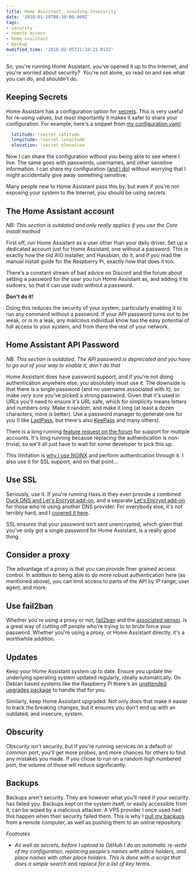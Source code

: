 ```yaml
---
title: Home Assistant, avoiding insecurity
date: '2018-01-29T08:30:00.000Z'
tags:
- security
- remote access
- home assistant
- backup
modified_time: '2018-02-05T21:34:21.013Z'
---
```


So, you're running Home Assistant, you've opened it up to the Internet, and you're worried about security?  You're not alone, so read on and see what you can do, and shouldn't do.

## Keeping Secrets

Home Assistant has a configuration option for [secrets](https://home-assistant.io/docs/configuration/secrets/). This is very useful for re-using values, but most importantly it makes it safer to share your configuration. For example, here's a snippet from [my configuration.yaml](https://github.com/DubhAd/Home-AssistantConfig/blob/master/configuration.yaml):

```yaml
  latitude: !secret latitude
  longitude: !secret longitude
  elevation: !secret elevation
```

Now I can share the configuration without you being able to see where I live. The same goes with passwords, usernames, and other sensitive information. I can share my configuration ([and I do](https://github.com/DubhAd/Home-AssistantConfig/)) without worrying that I might accidentally give away something sensitive.

Many people new to Home Assistant pass this by, but even if you're not exposing your system to the Internet, you should be using secrets.

## The Home Assistant account

_NB: This section is outdated and only really applies if you use the Core install method_

First off, run Home Assistant as a user other than your daily driver. Set up a dedicated account just for Home Assistant, one without a password. This is exactly how the old AIO installer, and Hassbian, do it, and if you read the manual install guide for the Raspberry Pi, exactly how that does it too.

There's a constant stream of bad advice on Discord and the forum about setting a password for the user you run Home Assistant as, and adding it to sudoers, so that it can use sudo without a password.

**Don't do it!**

Doing this reduces the security of your system, particularly enabling it to run any command without a password. If your API password turns out to be weak, or is in a leak, any malicious individual know has the easy potential of full access to your system, and from there the rest of your network.

## Home Assistant API Password

_NB: This section is outdated. The API password is deprecated and you have to go out of your way to enable it, don't do that_

Home Assistant does have password support, and if you're not doing authentication anywhere else, you absolutely must use it. The downside is that there is a single password (and no username associated with it), so make _very sure_ you've picked a strong password. Given that it's used in URLs you'll need to ensure it's URL safe, which for simplicity means letters and numbers only. Make it random, and make it long (at least a dozen characters, more is better). Use a password manager to generate one for you (I like [LastPass](https://www.lastpass.com/), but there's also [KeePass](https://keepass.info/) and many others).

There is a long running [feature request on the forum](https://community.home-assistant.io/t/multiple-users-accounts/396) for support for multiple accounts. It's long running because replacing the authentication is non-trivial, so we'll all just have to wait for some developer to pick this up.

This limitation is [why I use NGINX](/nginx-and-home-assistant/) and perform authentication through it. I also use it for SSL support, and on that point...

## Use SSL

Seriously, use it. If you're running Hass.io they even provide a combined [Duck DNS and Let's Encrypt add-on](https://community.home-assistant.io/t/multiple-users-accounts/396), and a separate [Let's Encrypt add-on](https://home-assistant.io/addons/lets_encrypt/) for those who're using another DNS provider. For everybody else, it's not terribly hard, and I [covered it here](/letsencrypt-with-home-assistant/).

SSL ensures that your password isn't sent unencrypted, which given that you've only got a single password for Home Assistant, is a really good thing.

## Consider a proxy

The advantage of a proxy is that you can provide finer grained access control. In addition to being able to do more robust authentication here (as mentioned above), you can limit access to parts of the API by IP range, user agent, and more.

## Use fail2ban

Whether you're using a proxy or not, [fail2ban](https://www.fail2ban.org/wiki/index.php/Main_Page) and the [associated sensor](https://home-assistant.io/integrations/sensor.fail2ban/). Is a great way of cutting off people who're trying to to brute force your password. Whether you're using a proxy, or Home Assistant directly, it's a worthwhile addition.

## Updates

Keep your Home Assistant system up to date. Ensure you update the underlying operating system updated regularly, ideally automatically. On Debian based systems like the Raspberry Pi there's an [unattended upgrades package](https://wiki.debian.org/UnattendedUpgrades) to handle that for you.

Similarly, keep Home Assistant upgraded. Not only does that make it easier to track the breaking changes, but it ensures you don't end up with an outdated, and insecure, system.

## Obscurity

Obscurity isn't security, but if you're running services on a default or common port, you'll get more probes, and more chances for others to find any mistakes you made. If you chose to run on a random high numbered port, the volume of those will reduce significantly.

## Backups

Backups aren't security. They are however what you'll need if your security has failed you. Backups kept on the system itself, or easily accessible from it, can be wiped by a malicious attacker. A VPS provider I once used had this happen when their security failed them. This is why I [pull my backups](/backing-up-home-assistant/) from a remote computer, as well as pushing them to an online repository.

_Footnotes_

* _As well as secrets, before I upload to GitHub I do an automatic re-write of my configuration, replacing people's names with place holders, and place names with other place holders. This is done with a script that does a simple search and replace for a list of key terms._
